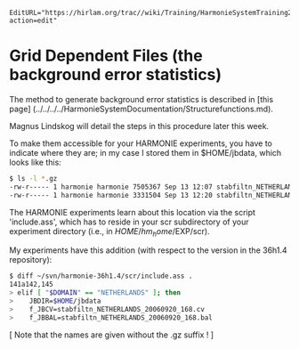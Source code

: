```@meta
EditURL="https://hirlam.org/trac//wiki/Training/HarmonieSystemTraining2011/Lecture/Installation/GridDepFiles?action=edit"
```
# Grid Dependent Files (the background error statistics)

The method to generate background error statistics is described in [this page] (../../../../HarmonieSystemDocumentation/Structurefunctions.md).

Magnus Lindskog will detail the steps in this procedure later this week.

To make them accessible for your HARMONIE experiments, you have to indicate where they are; in my case I stored them in $HOME/jbdata, which looks like this:
```bash
$ ls -l *.gz
-rw-r----- 1 harmonie harmonie 7505367 Sep 13 12:07 stabfiltn_NETHERLANDS_20060920_168.bal.gz
-rw-r----- 1 harmonie harmonie 3331504 Sep 13 12:20 stabfiltn_NETHERLANDS_20060920_168.cv.gz

```
The HARMONIE experiments learn about this location via the script 'include.ass', which has to reside in your scr subdirectory of your experiment directory (i.e., in $HOME/hm_home/$EXP/scr).

My experiments have this addition (with respect to the version in the 36h1.4 repository):
```bash
$ diff ~/svn/harmonie-36h1.4/scr/include.ass .
141a142,145
> elif [ "$DOMAIN" == "NETHERLANDS" ]; then
>    JBDIR=$HOME/jbdata
>    f_JBCV=stabfiltn_NETHERLANDS_20060920_168.cv
>    f_JBBAL=stabfiltn_NETHERLANDS_20060920_168.bal
```
[ Note that the names are given without the .gz suffix ! ]